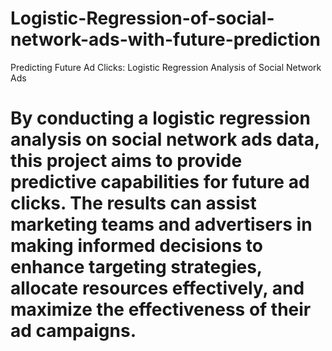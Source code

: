 # Logistic-Regression-of-social-network-ads-with-future-prediction
Predicting Future Ad Clicks: Logistic Regression Analysis of Social Network Ads
# By conducting a logistic regression analysis on social network ads data, this project aims to provide predictive capabilities for future ad clicks. The results can assist marketing teams and advertisers in making informed decisions to enhance targeting strategies, allocate resources effectively, and maximize the effectiveness of their ad campaigns.
